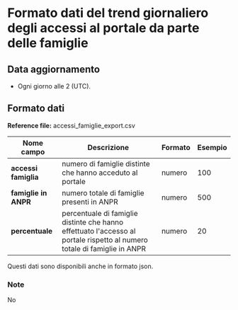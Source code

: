 # Formato dati del trend giornaliero degli accessi al portale da parte delle famiglie

## Data aggiornamento
- Ogni giorno alle 2 (UTC). 

## Formato dati

**Reference file:** accessi_famiglie_export.csv<br>

| Nome campo                  | Descrizione                       | Formato                       | Esempio             |
|-----------------------------|-----------------------------------|-------------------------------|---------------------|
| **accessi famiglia**       | numero di famiglie distinte che hanno acceduto al portale            |numero                 | 100      |
| **famiglie in ANPR**        | numero totale di famiglie presenti in ANPR | numero           | 500       |
| **percentuale**        | percentuale di famiglie distinte che hanno effettuato l'accesso al portale rispetto al numero totale di famiglie in ANPR  | numero       | 20       |

				   

Questi dati sono disponibili anche in formato json.

### Note
No